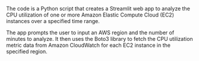 
The code is a Python script that creates a Streamlit web app to analyze the CPU utilization of one or more Amazon Elastic Compute Cloud (EC2) instances over a specified time range.

The app prompts the user to input an AWS region and the number of minutes to analyze. It then uses the Boto3 library to fetch the CPU utilization metric data from Amazon CloudWatch for each EC2 instance in the specified region.
